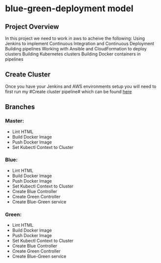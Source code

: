 # blue-green-deployment model

## Project Overview
In this project we need to work in aws to acheive the following:
Using Jenkins to implement Continuous Integration and Continuous Deployment
Building pipelines
Working with Ansible and CloudFormation to deploy clusters
Building Kubernetes clusters
Building Docker containers in pipelines

## Create Cluster
Once you have your Jenkins and AWS environments setup you will need to first run my #Create cluster pipeline# which can be found [here](https://github.com/sushma-sri/cluster-pipeline) 

## Branches
### Master:
- Lint HTML
- Build Docker Image
- Push Docker Image
- Set Kubectl Context to Cluster

### Blue:
- Lint HTML
- Build Docker Image
- Push Docker Image
- Set Kubectl Context to Cluster
- Create Blue Controller
- Create Green Controller
- Create Blue-Green service

### Green:
- Lint HTML
- Build Docker Image
- Push Docker Image
- Set Kubectl Context to Cluster
- Create Blue Controller
- Create Green Controller
- Create Blue-Green service
